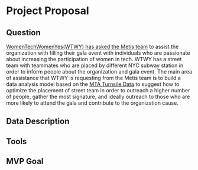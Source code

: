 # Project Proposal

## Question
[WomenTechWomenYes(WTWY) has asked the Metis team]() to assist the organization with filling their gala event with individuals who are passionate about increasing the participation of women in tech. WTWY has a street team with teammates who are placed by different NYC subway station in order to inform people about the organization and gala event. 
The main area of assistance that WTWY is requesting from the Metis team is to build a data analysis model based on the [MTA Turnsile Data](http://web.mta.info/developers/turnstile.html) to suggest how to optimize the placement of street team in order to outreach a higher number of people, gather the most signature, and ideally outreach to those who are more likely to attend the gala and contribute to the organization cause.

## Data Description



## Tools


## MVP Goal
